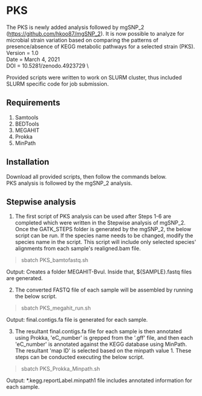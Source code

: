 # PKS
The PKS is newly added analysis followed by mgSNP_2 (https://github.com/hkoo87/mgSNP_2). It is now possible to analyze for microbial strain variation based on comparing the patterns of presence/absence of KEGG metabolic pathways for a selected strain (PKS). \
Version = 1.0 \
Date = March 4, 2021 \
DOI = 10.5281/zenodo.4923729 \

Provided scripts were written to work on SLURM cluster, thus included SLURM specific code for job submission.

Requirements
------------
1. Samtools
2. BEDTools
3. MEGAHIT
4. Prokka
5. MinPath

Installation
------------
Download all provided scripts, then follow the commands below. \
PKS analysis is followed by the mgSNP_2 analysis. 

Stepwise analysis
------------
1. The first script of PKS analysis can be used after Steps 1-6 are completed which were written in the Stepwise analysis of mgSNP_2. Once the GATK_STEPS folder is generated by the mgSNP_2, the below script can be run. If the species name needs to be changed, modify the species name in the script. This script will include only selected species' alignments from each sample's realigned.bam file.

>sbatch PKS_bamtofastq.sh

Output: Creates a folder MEGAHIT-Bvul. Inside that, ${SAMPLE}.fastq files are generated.

2. The converted FASTQ file of each sample will be assembled by running the below script. 

>sbatch PKS_megahit_run.sh

Output: final.contigs.fa file is generated for each sample.

3. The resultant final.contigs.fa file for each sample is then annotated using Prokka, 'eC_number' is grepped from the '.gff' file, and then each 'eC_number' is annotated against the KEGG database using MinPath. The resultant 'map ID' is selected based on the minpath value 1. These steps can be conducted executing the below script. 

>sbatch PKS_Prokka_Minpath.sh

Output: *.kegg.reportLabel.minpath1 file includes annotated information for each sample. 






